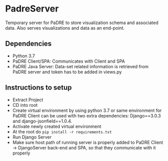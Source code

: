 # PadreServer
Temporary server for PaDRE to store visualization schema and associated data. Also serves
visualizations and data as an end-point.

## Dependencies
- Python 3.7
- PaDRE Client/SPA: Communicates with Client and SPA
- PaDRE Java Server: Data-set related information is retrieved from PaDRE server and token has to be
added in views.py

## Instructions to setup
- Extract Project
- CD into root
- Create virtual environment by using python 3.7 or same environment for PaDRE Client can be used with
two extra dependencies: Django==3.0.3 and django-jsonfield==1.0.4.
- Activate newly created virtual environment
- At the root do `pip install -r requirements.txt`
- Run Django Server
- Make sure host path of running server is properly added to PaDRE Client -> DjangoServer back-end and SPA, 
so that they communicate with it properly

